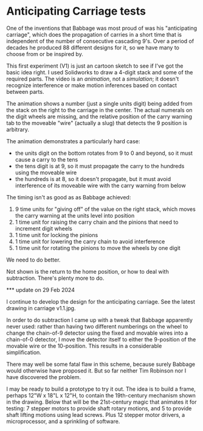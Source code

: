 # Anticipating Carriage tests

One of the inventions that Babbage was most proud of was his
"anticipating carriage", which does the propagation of carries
in a short time that is independent of the number of consecutive
cascading 9's.  Over a period of decades he produced 88 different
designs for it, so we have many to choose from or be inspired by.

This first experiment (V1) is just an cartoon sketch to see if
I've got the basic idea right. I used Solidworks to draw a 4-digit
stack and some of the required parts. The video is an *animation*, 
not a *simulation*; it doesn't recognize interference or make motion
inferences based on contact between parts.

The animation shows a number (just a single units digit) being added from the stack on the right to the carriage in the center. The actual numerals on the digit wheels are missing, and the relative position of the carry warning tab to the moveable "wire" (actually a slug) that detects the 9 position is arbitrary.

The animation demonstrates a particularly hard case:
- the units digit on the bottom rotates from 9 to 0 and beyond, so it must cause a carry to the tens
- the tens digit is at 9, so it must propagate the carry to the hundreds using the moveable wire
- the hundreds is at 8, so it doesn't propagate, but it must avoid interference of its moveable wire with the carry warning from below

The timing isn't as good as as Babbage achieved:

1. 9 time units for "giving off" of the value on the right stack, which moves the carry warning at the units level into position
2. 1 time unit for raising the carry chain and the pinions that need to increment digit wheels
3. 1 time unit for locking the pinions
4. 1 time unit for lowering the carry chain to avoid interference
5. 1 time unit for rotating the pinions to move the wheels by one digit

We need to do better.

Not shown is the return to the home position, or how to deal with subtraction. There's plenty more to do.

*** update on 29 Feb 2024

I continue to develop the design for the anticipating carriage. See the latest drawing in carriage v1.1.jpg.

In order to do subtraction I came up with a tweak that Babbage apparently never used: rather than having two different numberings on the wheel to change the chain-of-9 detector using the fixed and movable wires into a chain-of-0 detector, I move the detector itself to either the 9-position of the movable wire or the 10-position. This results in a considerable simplification.

There may well be some fatal flaw in this scheme, because surely Babbage would otherwise have proposed it. But so far neither Tim Robinson nor I have discovered the problem. 

I may be ready to build a prototype to try it out. The idea is to build a frame, perhaps 12"W x 18"L x 12"H, to contain the 19th-century mechanism shown in the drawing. Below that will be the 21st-century magic that animates it for testing: 7 stepper motors to provide shaft rotary motions, and 5 to provide shaft lifting motions using lead screws. Plus 12 stepper motor drivers, a microprocessor, and a sprinkling of software.

